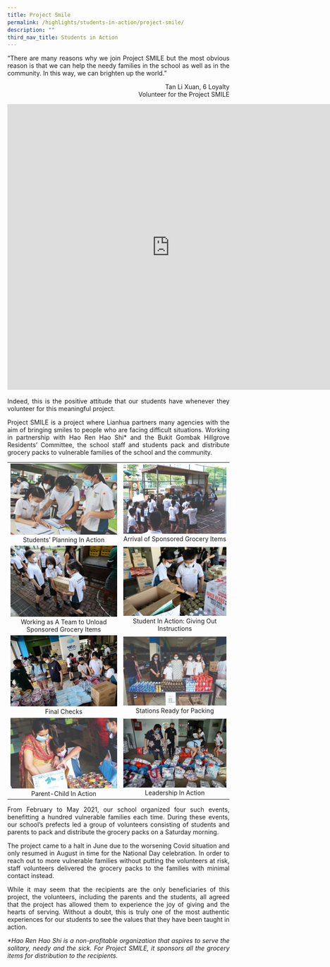 ```yaml
---
title: Project Smile
permalink: /highlights/students-in-action/project-smile/
description: ""
third_nav_title: Students in Action
---
```

<p style="text-align: justify;">“There are many reasons why we join Project SMILE but the most obvious reason is that we can help the needy families in the school as well as in the community. In this way, we can brighten up the world.”</p>

<p style = "text-align: right"> Tan Li Xuan, 6 Loyalty<br>Volunteer for the Project SMILE</p>

<iframe width="736" height="647" src="https://www.youtube.com/embed/ZbY-MlzeaOk" title="Project SMILE at LHPS 2021 updated" frameborder="0" allow="accelerometer; autoplay; clipboard-write; encrypted-media; gyroscope; picture-in-picture" allowfullscreen></iframe>

<p style="text-align: justify;">Indeed, this is the positive attitude that our students have whenever they volunteer for this meaningful project.</p>  

<p style="text-align: justify;">Project SMILE is a project where Lianhua partners many agencies with the aim of bringing smiles to people who are facing difficult situations. Working in partnership with Hao Ren Hao Shi* and the Bukit Gombak Hillgrove Residents’ Committee, the school staff and students pack and distribute grocery packs to vulnerable families of the school and the community.</p>

|   |   |
|:-:|:-:|
| ![](/images/Highlights/Project%20Smile/Project%20Smile%201.jpg) Students’ Planning In Action |  ![](/images/Highlights/Project%20Smile/Project%20Smile%202.jpg) Arrival of Sponsored Grocery Items  |
| ![](/images/Highlights/Project%20Smile/Project%20Smile%203.jpg) Working as A Team to Unload Sponsored Grocery Items | ![](/images/Highlights/Project%20Smile/Project%20Smile%204.jpg) Student In Action: Giving Out Instructions  |
|  ![](/images/Highlights/Project%20Smile/Project%20Smile%205.jpg) Final Checks| ![](/images/Highlights/Project%20Smile/Project%20Smile%206.jpg) Stations Ready for Packing |
|  ![](/images/Highlights/Project%20Smile/Project%20Smile%207.jpg)Parent-Child In Action | ![](/images/Highlights/Project%20Smile/Project%20Smile%208.jpg) Leadership In Action |

<p style="text-align: justify;">From February to May 2021, our school organized four such events, benefitting a hundred vulnerable families each time. During these events, our school’s prefects led a group of volunteers consisting of students and parents to pack and distribute the grocery packs on a Saturday morning.</p>

<p style="text-align: justify;">The project came to a halt in June due to the worsening Covid situation and only resumed in August in time for the National Day celebration. In order to reach out to more vulnerable families without putting the volunteers at risk, staff volunteers delivered the grocery packs to the families with minimal contact instead.</p>

<p style="text-align: justify;">While it may seem that the recipients are the only beneficiaries of this project, the volunteers, including the parents and the students, all agreed that the project has allowed them to experience the joy of giving and the hearts of serving. Without a doubt, this is truly one of the most authentic experiences for our students to see the values that they have been taught in action.</p>

<p style="text-align: justify;"><i>*Hao Ren Hao Shi is a non-profitable organization that aspires to serve the solitary, needy and the sick. For Project SMILE, it sponsors all the grocery items for distribution to the recipients.</i></p>